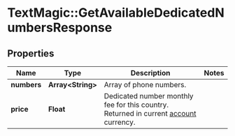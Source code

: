 # TextMagic::GetAvailableDedicatedNumbersResponse

## Properties
Name | Type | Description | Notes
------------ | ------------- | ------------- | -------------
**numbers** | **Array&lt;String&gt;** | Array of phone numbers. | 
**price** | **Float** | Dedicated number monthly fee for this country. Returned in current [account](http://docs.textmagictesting.com/#tag/User) currency. | 


